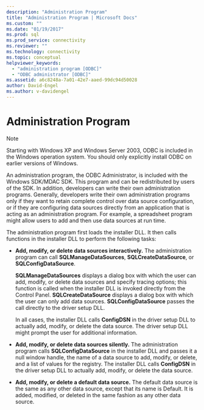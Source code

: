 ```yaml
---
description: "Administration Program"
title: "Administration Program | Microsoft Docs"
ms.custom: ""
ms.date: "01/19/2017"
ms.prod: sql
ms.prod_service: connectivity
ms.reviewer: ""
ms.technology: connectivity
ms.topic: conceptual
helpviewer_keywords: 
  - "administration program [ODBC]"
  - "ODBC administrator [ODBC]"
ms.assetid: a6c8248a-7a01-42e7-aaed-99dc94d50028
author: David-Engel
ms.author: v-davidengel
---
```

# Administration Program
> [!NOTE]  
>  Starting with Windows XP and Windows Server 2003, ODBC is included in the Windows operation system. You should only explicitly install ODBC on earlier versions of Windows.  
  
 An administration program, the ODBC Administrator, is included with the Windows SDK/MDAC SDK. This program and can be redistributed by users of the SDK. In addition, developers can write their own administration programs. Generally, developers write their own administration programs only if they want to retain complete control over data source configuration, or if they are configuring data sources directly from an application that is acting as an administration program. For example, a spreadsheet program might allow users to add and then use data sources at run time.  
  
 The administration program first loads the installer DLL. It then calls functions in the installer DLL to perform the following tasks:  
  
-   **Add, modify, or delete data sources interactively.** The administration program can call **SQLManageDataSources**, **SQLCreateDataSource**, or **SQLConfigDataSource**.  
  
     **SQLManageDataSources** displays a dialog box with which the user can add, modify, or delete data sources and specify tracing options; this function is called when the installer DLL is invoked directly from the Control Panel. **SQLCreateDataSource** displays a dialog box with which the user can only add data sources. **SQLConfigDataSource** passes the call directly to the driver setup DLL.  
  
     In all cases, the installer DLL calls **ConfigDSN** in the driver setup DLL to actually add, modify, or delete the data source. The driver setup DLL might prompt the user for additional information.  
  
-   **Add, modify, or delete data sources silently.** The administration program calls **SQLConfigDataSource** in the installer DLL and passes it a null window handle, the name of a data source to add, modify, or delete, and a list of values for the registry. The installer DLL calls **ConfigDSN** in the driver setup DLL to actually add, modify, or delete the data source.  
  
-   **Add, modify, or delete a default data source.** The default data source is the same as any other data source, except that its name is Default. It is added, modified, or deleted in the same fashion as any other data source.
